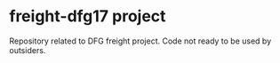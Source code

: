 # freight-dfg17 project

Repository related to DFG freight project.  Code not ready to be used by outsiders.
